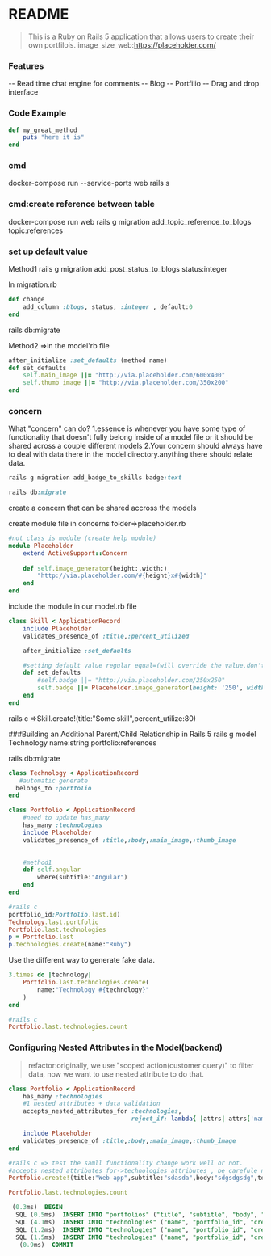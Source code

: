 # README

>This is a Ruby on Rails 5 application that allows users to create their own portfilois.
>image_size_web:https://placeholder.com/
### Features
-- Read time chat engine for comments
-- Blog 
-- Portfilio
-- Drag and drop interface

### Code Example

```ruby
def my_great_method
    puts "here it is"
end
```

### cmd
docker-compose run --service-ports web rails s

### cmd:create reference between table
docker-compose run web rails g migration add_topic_reference_to_blogs topic:references

### set up default value
Method1
rails g migration add_post_status_to_blogs status:integer

In migration.rb
```ruby
def change
    add_column :blogs, status, :integer , default:0
end
```
rails db:migrate


Method2 =>in the model'rb file

```ruby
after_initialize :set_defaults (method name)
def set_defaults
    self.main_image ||= "http://via.placeholder.com/600x400"
    self.thumb_image ||= "http://via.placeholder.com/350x200"
end
```

### concern
What "concern" can do?
1.essence is whenever you have some type of functionality that doesn't fully belong inside of a model file or it should be shared across a couple different models
2.Your concern should always have to deal with data there in the model directory.anything there should relate data.

``` ruby
rails g migration add_badge_to_skills badge:text

rails db:migrate

```

create a concern that can be shared accross the models

create module file in concerns folder=>placeholder.rb

```ruby
#not class is module (create help module)
module Placeholder
    extend ActiveSupport::Concern
    
    def self.image_generator(height:,width:)
        "http://via.placeholder.com/#{height}x#{width}"
    end
end
```

include the module in our model.rb file

```ruby
class Skill < ApplicationRecord
    include Placeholder
    validates_presence_of :title,:percent_utilized 

    after_initialize :set_defaults

    #setting default value regular equal=(will override the value,don't cate the value exist or not)  ||=(if self.main_image == nil self.main_image="")
    def set_defaults
        #self.badge ||= "http://via.placeholder.com/250x250"
        self.badge ||= Placeholder.image_generator(height: '250', width: '250')
    end
end

```

rails c =>Skill.create!(title:"Some skill",percent_utilize:80)


###Building an Additional Parent/Child Relationship in Rails 5
rails g model Technology name:string portfolio:references

rails db:migrate

```ruby
class Technology < ApplicationRecord
   #automatic generate
  belongs_to :portfolio
end

```

```ruby
class Portfolio < ApplicationRecord
    #need to update has_many
    has_many :technologies
    include Placeholder
    validates_presence_of :title,:body,:main_image,:thumb_image

   
    #method1
    def self.angular
        where(subtitle:"Angular")
    end
end

```

```ruby
#rails c
portfolio_id:Portfolio.last.id)
Technology.last.portfolio
Portfolio.last.technologies
p = Portfolio.last
p.technologies.create(name:"Ruby")
```

Use the different way to generate fake data.
```ruby
3.times do |technology|
    Portfolio.last.technologies.create(
        name:"Technology #{technology}"
    )
end

#rails c 
Portfolio.last.technologies.count
```

### Configuring Nested Attributes in the Model(backend)
>refactor:originally, we use "scoped action(customer query)" to filter data, now we want to use nested attribute to do that.

```ruby
class Portfolio < ApplicationRecord
    has_many :technologies
    #1 nested attributes + data validation
    accepts_nested_attributes_for :technologies,
                                  reject_if: lambda{ |attrs| attrs['name'].blank?}

    include Placeholder
    validates_presence_of :title,:body,:main_image,:thumb_image
end

#rails c => test the samll functionality change work well or not.
#accepts_nested_attributes_for->technologies_attributes , be carefule need pass array(collect).
Portfolio.create!(title:"Web app",subtitle:"sdasda",body:"sdgsdgsdg",technologies_attributes:[{name:"Ruby on Rails"},{name:"Angular"},{name:"Inoic"}])

Portfolio.last.technologies.count
``` 

```sql
 (0.3ms)  BEGIN
  SQL (0.5ms)  INSERT INTO "portfolios" ("title", "subtitle", "body", "main_image", "thumb_image", "created_at", "updated_at") VALUES ($1, $2, $3, $4, $5, $6, $7) RETURNING "id"  [["title", "Web app"], ["subtitle", "sdasda"], ["body", "sdgsdgsdg"], ["main_image", "http://via.placeholder.com/600x400"], ["thumb_image", "http://via.placeholder.com/350x200"], ["created_at", "2018-05-10 13:33:58.484550"], ["updated_at", "2018-05-10 13:33:58.484550"]]
  SQL (4.1ms)  INSERT INTO "technologies" ("name", "portfolio_id", "created_at", "updated_at") VALUES ($1, $2, $3, $4) RETURNING "id"  [["name", "Ruby on Rails"], ["portfolio_id", 18], ["created_at", "2018-05-10 13:33:58.486683"], ["updated_at", "2018-05-10 13:33:58.486683"]]
  SQL (1.2ms)  INSERT INTO "technologies" ("name", "portfolio_id", "created_at", "updated_at") VALUES ($1, $2, $3, $4) RETURNING "id"  [["name", "Angular"], ["portfolio_id", 18], ["created_at", "2018-05-10 13:33:58.492395"], ["updated_at", "2018-05-10 13:33:58.492395"]]
  SQL (1.5ms)  INSERT INTO "technologies" ("name", "portfolio_id", "created_at", "updated_at") VALUES ($1, $2, $3, $4) RETURNING "id"  [["name", "Inoic"], ["portfolio_id", 18], ["created_at", "2018-05-10 13:33:58.497756"], ["updated_at", "2018-05-10 13:33:58.497756"]]
   (0.9ms)  COMMIT
```


